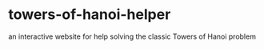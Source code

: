 # towers-of-hanoi-helper
an interactive website for help solving the classic Towers of Hanoi problem
